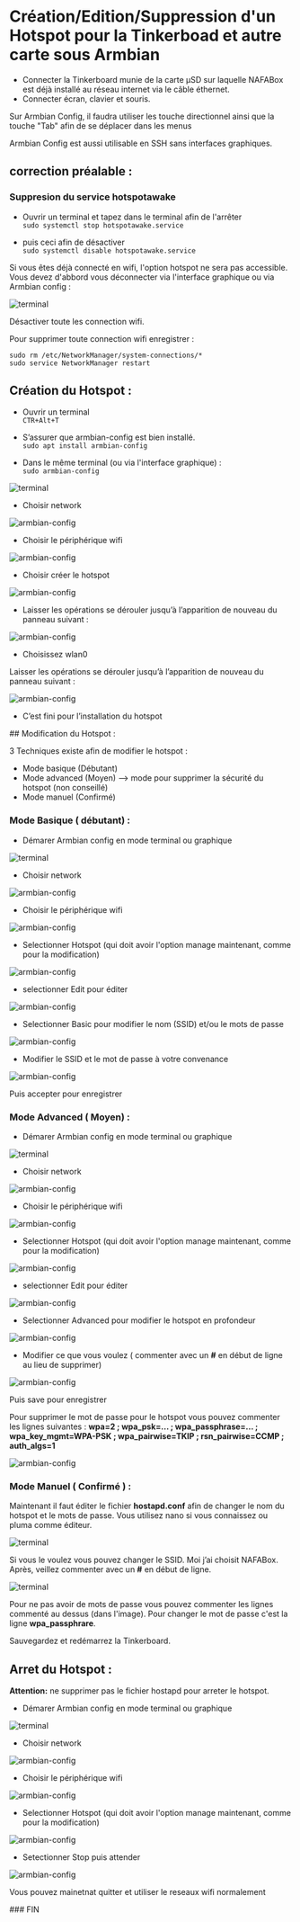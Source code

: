 # Création/Edition/Suppression d'un Hotspot pour la Tinkerboad et autre carte sous Armbian

- Connecter la Tinkerboard munie de la carte µSD sur laquelle NAFABox est déjà installé au réseau internet via le câble éthernet.
- Connecter écran, clavier et  souris.

Sur Armbian Config, il faudra utiliser les touche directionnel ainsi que la touche "Tab" afin de se déplacer dans les menus

Armbian Config est aussi utilisable en SSH sans interfaces graphiques.

## correction préalable :

### Suppresion du service hotspotawake
- Ouvrir un terminal et tapez dans le terminal afin de l'arrêter    
`sudo systemctl stop hotspotawake.service`

- puis ceci afin de désactiver    
`sudo systemctl disable hotspotawake.service`  

Si vous êtes déjà connecté en wifi, l'option hotspot ne sera pas accessible. Vous devez d'abbord vous déconnecter via l'interface graphique ou via Armbian config :

![terminal](https://github.com/Patrick-81/NAFABox/raw/master/ConfigTinker/wifi_manage1.png)    

Désactiver toute les connection wifi.

Pour supprimer toute connection wifi enregistrer :

`sudo rm /etc/NetworkManager/system-connections/*`  
`sudo service NetworkManager restart`


## Création du Hotspot :

- Ouvrir un terminal   
`CTR+Alt+T`

- S’assurer que armbian-config est bien installé.  
`sudo apt install armbian-config`

- Dans le même terminal (ou via l'interface graphique) :  
`sudo armbian-config`

![terminal](https://github.com/Patrick-81/NAFABox/raw/master/ConfigTinker/armbian_conf_prompt.png)

- Choisir network   

![armbian-config](https://github.com/Patrick-81/NAFABox/raw/master/ConfigTinker/armbian_config_1.png)

- Choisir le périphérique wifi   

![armbian-config](https://github.com/Patrick-81/NAFABox/raw/master/ConfigTinker/armbian_config_2.png)

- Choisir créer le hotspot   

![armbian-config](https://github.com/Patrick-81/NAFABox/raw/master/ConfigTinker/armbian_config_3.png)

- Laisser les opérations se dérouler jusqu’à l’apparition de nouveau du panneau suivant :  

![armbian-config](https://github.com/Patrick-81/NAFABox/raw/master/ConfigTinker/armbian_config_4.png)
 
- Choisissez wlan0   

Laisser les opérations se dérouler jusqu’à l’apparition de nouveau du panneau suivant :   

![armbian-config](https://github.com/Patrick-81/NAFABox/raw/master/ConfigTinker/armbian_config_5.png)

- C’est fini pour l’installation du hotspot

## Modification du Hotspot :

3 Techniques existe afin de modifier le hotspot :
- Mode basique (Débutant)
- Mode advanced (Moyen) --> mode pour supprimer la sécurité du hotspot (non conseillé)
- Mode manuel (Confirmé)

### Mode Basique ( débutant) :

- Démarer Armbian config en mode terminal ou graphique 

![terminal](https://github.com/Patrick-81/NAFABox/raw/master/ConfigTinker/armbian_conf_prompt.png)

- Choisir network   

![armbian-config](https://github.com/Patrick-81/NAFABox/raw/master/ConfigTinker/armbian_config_1.png)

- Choisir le périphérique wifi   

![armbian-config](https://github.com/Patrick-81/NAFABox/raw/master/ConfigTinker/armbian_config_2.png)

- Selectionner Hotspot (qui doit avoir l'option manage maintenant, comme pour la modification)

![armbian-config](https://github.com/Patrick-81/NAFABox/raw/master/ConfigTinker/select_hotspot.png)

- selectionner Edit pour éditer

![armbian-config](https://github.com/Patrick-81/NAFABox/raw/master/ConfigTinker/hotspot_edit1.png)

- Selectionner Basic pour modifier le nom (SSID) et/ou le mots de passe

![armbian-config](https://github.com/Patrick-81/NAFABox/raw/master/ConfigTinker/hotspot_edit2.png)

- Modifier le SSID et le mot de passe à votre convenance

![armbian-config](https://github.com/Patrick-81/NAFABox/raw/master/ConfigTinker/hotspot_edit3.png)

Puis accepter pour enregistrer

### Mode Advanced ( Moyen) :

- Démarer Armbian config en mode terminal ou graphique 

![terminal](https://github.com/Patrick-81/NAFABox/raw/master/ConfigTinker/armbian_conf_prompt.png)

- Choisir network   

![armbian-config](https://github.com/Patrick-81/NAFABox/raw/master/ConfigTinker/armbian_config_1.png)

- Choisir le périphérique wifi   

![armbian-config](https://github.com/Patrick-81/NAFABox/raw/master/ConfigTinker/armbian_config_2.png)

- Selectionner Hotspot (qui doit avoir l'option manage maintenant, comme pour la modification)

![armbian-config](https://github.com/Patrick-81/NAFABox/raw/master/ConfigTinker/select_hotspot.png)

- selectionner Edit pour éditer

![armbian-config](https://github.com/Patrick-81/NAFABox/raw/master/ConfigTinker/hotspot_edit1.png)

- Selectionner Advanced pour modifier le hotspot en profondeur

![armbian-config](https://github.com/Patrick-81/NAFABox/raw/master/ConfigTinker/hotspot_adv1.png)

- Modifier ce que vous voulez ( commenter avec un **#** en début de ligne au lieu de supprimer)

![armbian-config](https://github.com/Patrick-81/NAFABox/raw/master/ConfigTinker/hotspot_adv2.png)

Puis save pour enregistrer

Pour supprimer le mot de passe pour le hotspot vous pouvez commenter les lignes suivantes :
**wpa=2 ; wpa_psk=... ; wpa_passphrase=... ; wpa_key_mgmt=WPA-PSK ; wpa_pairwise=TKIP ; rsn_pairwise=CCMP ; auth_algs=1**

![armbian-config](https://github.com/Patrick-81/NAFABox/raw/master/ConfigTinker/hotspot_edit_nopass.png)

### Mode Manuel ( Confirmé ) :

Maintenant il faut éditer le fichier **hostapd.conf** afin de changer le nom du hotspot et le mots de passe. Vous utilisez nano si vous connaissez ou pluma comme éditeur.

![terminal](https://github.com/Patrick-81/NAFABox/raw/master/ConfigTinker/hotspot_prompt_1.png)

Si vous le voulez vous pouvez changer le SSID. Moi j’ai choisit NAFABox.   
Après, veillez commenter avec un **#** en début de ligne.   

![terminal](https://github.com/Patrick-81/NAFABox/raw/master/ConfigTinker/hotspot_prompt_2.png)

Pour ne pas avoir de mots de passe vous pouvez commenter les lignes commenté au dessus (dans l'image).
Pour changer le mot de passe c'est la ligne **wpa_passphrare**.

Sauvegardez et redémarrez la Tinkerboard.

## Arret du Hotspot :

**Attention:** ne supprimer pas le fichier hostapd pour arreter le hotspot.

- Démarer Armbian config en mode terminal ou graphique 

![terminal](https://github.com/Patrick-81/NAFABox/raw/master/ConfigTinker/armbian_conf_prompt.png)

- Choisir network   

![armbian-config](https://github.com/Patrick-81/NAFABox/raw/master/ConfigTinker/armbian_config_1.png)

- Choisir le périphérique wifi   

![armbian-config](https://github.com/Patrick-81/NAFABox/raw/master/ConfigTinker/armbian_config_2.png)

- Selectionner Hotspot (qui doit avoir l'option manage maintenant, comme pour la modification)

![armbian-config](https://github.com/Patrick-81/NAFABox/raw/master/ConfigTinker/select_hotspot.png)

- Setectionner Stop puis attender

![armbian-config](https://github.com/Patrick-81/NAFABox/raw/master/ConfigTinker/hotspot_stop.png)

Vous pouvez mainetnat quitter et utiliser le reseaux wifi normalement

### FIN

